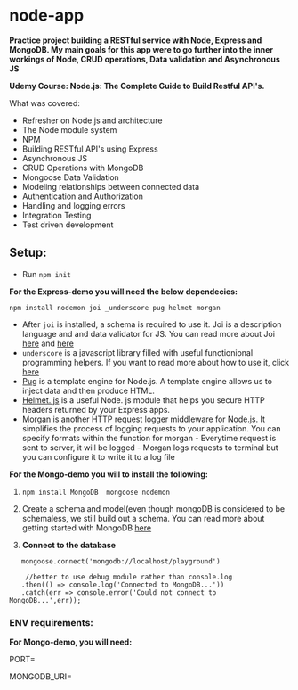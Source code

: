# node-app
**Practice project building a RESTful service with Node, Express and MongoDB. My main goals for this app were to go further into the inner workings of Node, CRUD operations, Data validation and Asynchronous JS**

**Udemy Course: Node.js: The Complete Guide to Build Restful API's.**

What was covered:
- Refresher on Node.js and architecture
- The Node module system
- NPM
- Building RESTful API's using Express
- Asynchronous JS
- CRUD Operations with MongoDB
- Mongoose Data Validation
- Modeling relationships between connected data
- Authentication and Authorization
- Handling and logging errors
- Integration Testing
- Test driven development


## Setup:

- Run `npm init`
  
**For the Express-demo you will need the below dependecies:**

`npm install nodemon joi _underscore pug helmet morgan`

- After `joi` is  installed, a schema is required to use it. Joi is a description language and and data validator for JS. You can read more about Joi [here](https://www.npmjs.com/package/joi) and [here](https://medium.com/@brunoluiz/joi-validate-input-and-define-databases-in-javascript-84adc6f1474b)
- `underscore` is a javascript library filled with useful functionional programming helpers. If you want to read more about how to use it, click [here](http://underscorejs.org/#contains)
- [Pug](https://pugjs.org/api/getting-started.html) is a template engine for Node.js. A template engine allows us to inject data and then produce HTML. 
- [Helmet. js](https://helmetjs.github.io/) is a useful Node. js module that helps you secure HTTP headers returned by your Express apps. 
- [Morgan](https://www.npmjs.com/package/morgan) is another HTTP request logger middleware for Node.js. It simplifies the process of logging requests to your application. You can specify formats within the function for morgan
      - Everytime request is sent to server, it will be logged
      - Morgan logs requests to terminal but you can configure it to write it to a log file
  
**For the Mongo-demo you will to install the following:**

1. `npm install MongoDB  mongoose nodemon`
2. Create a schema and model(even though mongoDB is considered to be schemaless, we still build out a schema. You can read more about getting started with MongoDB [here](https://docs.mongodb.com/manual/tutorial/getting-started/)
  
3. **Connect to the database**

```
   mongoose.connect('mongodb://localhost/playground')

    //better to use debug module rather than console.log
   .then(() => console.log('Connected to MongoDB...'))
   .catch(err => console.error('Could not connect to MongoDB...',err));

```

### ENV requirements:

**For Mongo-demo, you will need:**
  
PORT=

MONGODB_URI=
